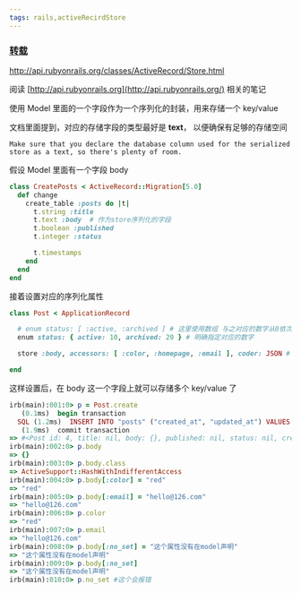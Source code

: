 ```yaml
---
tags: rails,activeRecirdStore
---
```


### [转载](https://ruby-china.org/topics/32471)

<http://api.rubyonrails.org/classes/ActiveRecord/Store.html>

阅读 [http://api.rubyonrails.org](http://api.rubyonrails.org/) 相关的笔记

使用 Model 里面的一个字段作为一个序列化的封装，用来存储一个 key/value

文档里面提到，对应的存储字段的类型最好是 **text**， 以便确保有足够的存储空间

```
Make sure that you declare the database column used for the serialized store as a text, so there's plenty of room.
```

假设 Model 里面有一个字段 body

```ruby
class CreatePosts < ActiveRecord::Migration[5.0]
  def change
    create_table :posts do |t|
      t.string :title
      t.text :body  # 作为store序列化的字段
      t.boolean :published
      t.integer :status

      t.timestamps
    end
  end
end
```

接着设置对应的序列化属性

```ruby
class Post < ApplicationRecord

  # enum status: [ :active, :archived ] # 这里使用数组 与之对应的数字从0依次增加
  enum status: { active: 10, archived: 20 } # 明确指定对应的数字

  store :body, accessors: [ :color, :homepage, :email ], coder: JSON # 序列化属性

end
```

这样设置后，在 body 这一个字段上就可以存储多个 key/value 了

```ruby
irb(main):001:0> p = Post.create
   (0.1ms)  begin transaction
  SQL (1.2ms)  INSERT INTO "posts" ("created_at", "updated_at") VALUES (?, ?)  [["created_at", 2017-02-16 07:32:44 UTC], ["updated_at", 2017-02-16 07:32:44 UTC]]
   (1.9ms)  commit transaction
=> #<Post id: 4, title: nil, body: {}, published: nil, status: nil, created_at: "2017-02-16 07:32:44", updated_at: "2017-02-16 07:32:44">
irb(main):002:0> p.body
=> {}
irb(main):003:0> p.body.class
=> ActiveSupport::HashWithIndifferentAccess
irb(main):004:0> p.body[:color] = "red"
=> "red"
irb(main):005:0> p.body[:email] = "hello@126.com"
=> "hello@126.com"
irb(main):006:0> p.color
=> "red"
irb(main):007:0> p.email
=> "hello@126.com"
irb(main):008:0> p.body[:no_set] = "这个属性没有在model声明"
=> "这个属性没有在model声明"
irb(main):009:0> p.body[:no_set]
=> "这个属性没有在model声明"
irb(main):010:0> p.no_set #这个会报错
```
